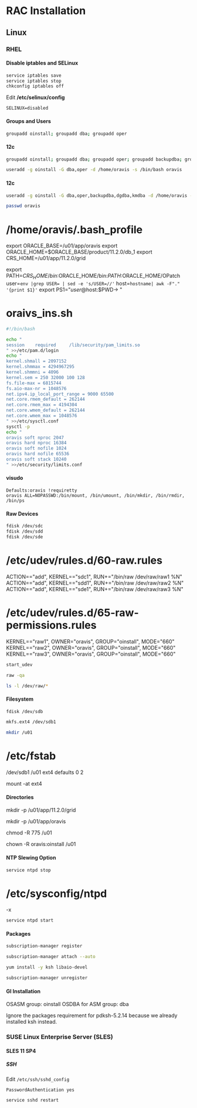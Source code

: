 # RAC Installation

## Linux

### RHEL

#### Disable iptables and SELinux

```bash
service iptables save
service iptables stop
chkconfig iptables off
```

Edit **/etc/selinux/config**
```
SELINUX=disabled
```

#### Groups and Users

```bash
groupadd oinstall; groupadd dba; groupadd oper
```

#### 12c

```bash
groupadd oinstall; groupadd dba; groupadd oper; groupadd backupdba; groupadd dgdba; groupadd kmdba
```

```bash
useradd -g oinstall -G dba,oper -d /home/oravis -s /bin/bash oravis
```

#### 12c

```bash
useradd -g oinstall -G dba,oper,backupdba,dgdba,kmdba -d /home/oravis -s /bin/bash oravis

passwd oravis
```

# /home/oravis/.bash_profile

export ORACLE_BASE=/u01/app/oravis
export ORACLE_HOME=$ORACLE_BASE/product/11.2.0/db_1
export CRS_HOME=/u01/app/11.2.0/grid

export PATH=$CRS_HOME/bin:$ORACLE_HOME/bin:$PATH:$ORACLE_HOME/OPatch
user=`env |grep USER= | sed -e 's/USER=//'`
host=`hostname| awk -F"." '{print $1}'`
export PS1="${user}@$host:\$PWD-> "

# oraivs_ins.sh

```bash
#!/bin/bash

echo "
session    required     /lib/security/pam_limits.so
" >>/etc/pam.d/login
echo "
kernel.shmall = 2097152
kernel.shmmax = 4294967295
kernel.shmmni = 4096
kernel.sem = 250 32000 100 128
fs.file-max = 6815744
fs.aio-max-nr = 1048576
net.ipv4.ip_local_port_range = 9000 65500
net.core.rmem_default = 262144
net.core.rmem_max = 4194304
net.core.wmem_default = 262144
net.core.wmem_max = 1048576
" >>/etc/sysctl.conf
sysctl -p
echo "
oravis soft nproc 2047
oravis hard nproc 16384
oravis soft nofile 1024
oravis hard nofile 65536
oravis soft stack 10240
" >>/etc/security/limits.conf
```

#### visudo

```
Defaults:oravis !requiretty
oravis ALL=NOPASSWD:/bin/mount, /bin/umount, /bin/mkdir, /bin/rmdir, /bin/ps
```

#### Raw Devices

```bash
fdisk /dev/sdc
fdisk /dev/sdd
fdisk /dev/sde
```

# /etc/udev/rules.d/60-raw.rules

ACTION=="add", KERNEL=="sdc1", RUN+="/bin/raw /dev/raw/raw1 %N"
ACTION=="add", KERNEL=="sdd1", RUN+="/bin/raw /dev/raw/raw2 %N"
ACTION=="add", KERNEL=="sde1", RUN+="/bin/raw /dev/raw/raw3 %N"

# /etc/udev/rules.d/65-raw-permissions.rules

KERNEL=="raw1", OWNER="oravis", GROUP="oinstall", MODE="660"
KERNEL=="raw2", OWNER="oravis", GROUP="oinstall", MODE="660"
KERNEL=="raw3", OWNER="oravis", GROUP="oinstall", MODE="660"

```bash
start_udev

raw -qa

ls -l /dev/raw/*
```

#### Filesystem

```bash
fdisk /dev/sdb

mkfs.ext4 /dev/sdb1

mkdir /u01
```

# /etc/fstab

/dev/sdb1               /u01                    ext4    defaults        0 2

mount -at ext4

#### Directories

mkdir -p /u01/app/11.2.0/grid

mkdir -p /u01/app/oravis

chmod -R 775 /u01

chown -R oravis:oinstall /u01

#### NTP Slewing Option

```bash
service ntpd stop
```

# /etc/sysconfig/ntpd
-x

```bash
service ntpd start
````

#### Packages

```bash
subscription-manager register

subscription-manager attach --auto

yum install -y ksh libaio-devel

subscription-manager unregister
```

#### GI Installation

OSASM group: oinstall
OSDBA for ASM group: dba

Ignore the packages requirement for pdksh-5.2.14 because we already installed ksh instead.

### SUSE Linux Enterprise Server (SLES)

#### SLES 11 SP4

##### SSH

Edit `/etc/ssh/sshd_config`
```
PasswordAuthentication yes
```

```bash
service sshd restart
```
